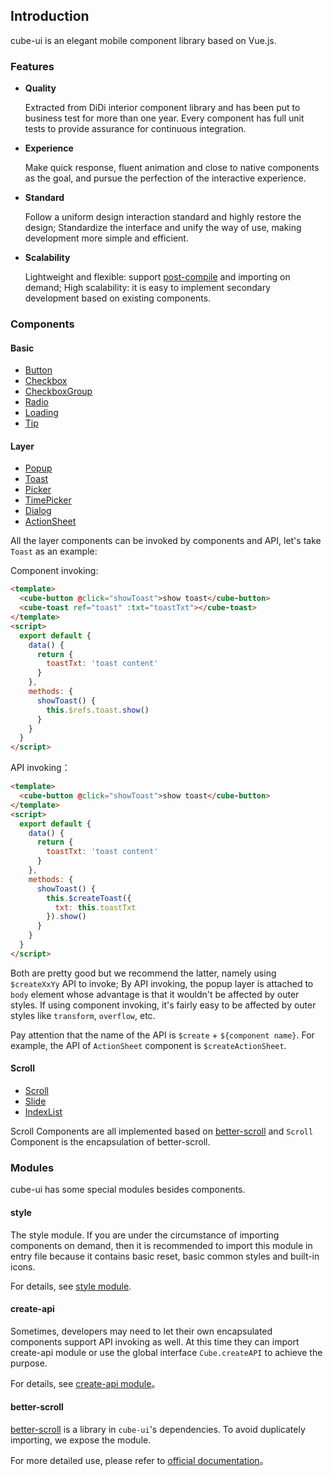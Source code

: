 ## Introduction

cube-ui is an elegant mobile component library based on Vue.js.

### Features

- **Quality**

  Extracted from DiDi interior component library and has been put to business test for more than one year. Every component has full unit tests to provide assurance for continuous integration.

- **Experience**

  Make quick response, fluent animation and close to native components as the goal, and pursue the perfection of the interactive experience.

- **Standard**

  Follow a uniform design interaction standard and highly restore the design; Standardize the interface and unify the way of use, making development more simple and efficient.

- **Scalability**

  Lightweight and flexible: support [post-compile](#/en-US/docs/post-compile) and importing on demand; High scalability: it is easy to implement secondary development based on existing components.

### Components

#### Basic

- [Button](#/en-US/docs/button)
- [Checkbox](#/en-US/docs/checkbox)
- [CheckboxGroup](#/en-US/docs/checkbox-group)
- [Radio](#/zh-CN/docs/radio)
- [Loading](#/en-US/docs/loading)
- [Tip](#/en-US/docs/tip)

#### Layer

- [Popup](#/en-US/docs/popup)
- [Toast](#/en-US/docs/toast)
- [Picker](#/en-US/docs/picker)
- [TimePicker](#/en-US/docs/time-picker)
- [Dialog](#/en-US/docs/dialog)
- [ActionSheet](#/en-US/docs/action-sheet)

All the layer components can be invoked by components and API, let's take `Toast` as an example:

Component invoking:

```html
<template>
  <cube-button @click="showToast">show toast</cube-button>
  <cube-toast ref="toast" :txt="toastTxt"></cube-toast>
</template>
<script>
  export default {
    data() {
      return {
        toastTxt: 'toast content'
      }
    },
    methods: {
      showToast() {
        this.$refs.toast.show()
      }
    }
  }
</script>
```

API invoking：

```html
<template>
  <cube-button @click="showToast">show toast</cube-button>
</template>
<script>
  export default {
    data() {
      return {
        toastTxt: 'toast content'
      }
    },
    methods: {
      showToast() {
        this.$createToast({
          txt: this.toastTxt
        }).show()
      }
    }
  }
</script>
```
Both are pretty good but we recommend the latter, namely using `$createXxYy` API to invoke; By API invoking, the popup layer is attached to `body` element whose advantage is that it wouldn't be affected by outer styles. If using component invoking, it's fairly easy to be affected by outer styles like `transform`, `overflow`, etc.

Pay attention that the name of the API is `$create` + `${component name}`. For example, the API of `ActionSheet` component is `$createActionSheet`.

#### Scroll

- [Scroll](#/en-US/docs/scroll)
- [Slide](#/en-US/docs/slide)
- [IndexList](#/en-US/docs/index-list)

Scroll Components are all implemented based on [better-scroll](https://github.com/ustbhuangyi/better-scroll) and `Scroll` Component is the encapsulation of better-scroll.

### Modules

cube-ui has some special modules besides components.

#### style
The style module.
If you are under the circumstance of importing components on demand, then it is recommended to import this module in entry file because it contains basic reset, basic common styles and built-in icons.

For details, see [style module](#/en-US/docs/style).

#### create-api

Sometimes, developers may need to let their own encapsulated components support API invoking as well. At this time they can import create-api module or use the global interface `Cube.createAPI` to achieve the purpose.


For details, see [create-api module](#/en-US/docs/create-api)。

#### better-scroll

[better-scroll](https://github.com/ustbhuangyi/better-scroll) is a library in `cube-ui`'s dependencies. To avoid duplicately importing, we expose the module.

For more detailed use, please refer to [official documentation](https://ustbhuangyi.github.io/better-scroll/)。
